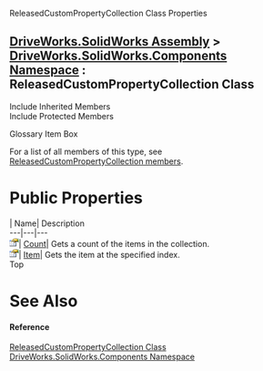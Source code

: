 ReleasedCustomPropertyCollection Class Properties   
  
[DriveWorks.SolidWorks Assembly](topic13342.md) > [DriveWorks.SolidWorks.Components Namespace](topic13925.md) : ReleasedCustomPropertyCollection Class  
---  
  
Include Inherited Members    
Include Protected Members    


Glossary Item Box

For a list of all members of this type, see [ReleasedCustomPropertyCollection members](topic14813.md).

# Public Properties

| Name| Description  
---|---|---  
![Public Property](dotnetimages/publicProperty.gif)| [Count](topic14824.md)| Gets a count of the items in the collection.   
![Public Property](dotnetimages/publicProperty.gif)| [Item](topic14825.md)| Gets the item at the specified index.   
Top

# See Also

#### Reference

[ReleasedCustomPropertyCollection Class](topic14812.md)   
[DriveWorks.SolidWorks.Components Namespace](topic13925.md)


